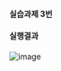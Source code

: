 #### 실습과제 3번
#### 실행결과
![image](https://github.com/user-attachments/assets/3e92adec-b9d9-4ab6-8eda-6d646e9d9cc8)
